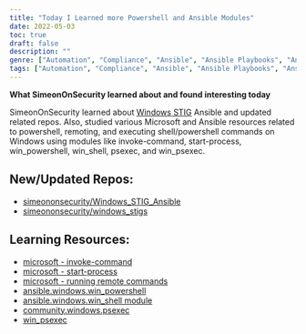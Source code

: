 ```yaml
---
title: "Today I Learned more Powershell and Ansible Modules"
date: 2022-05-03
toc: true
draft: false
description: ""
genre: ["Automation", "Compliance", "Ansible", "Ansible Playbooks", "Ansible Collections", "Windows Security", "Windows Administration", "PowerShell", "IT Automation", "Configuration Management"]
tags: ["Automation", "Compliance", "Ansible", "Ansible Playbooks", "Ansible Collections", "GitHub", "RunAs", "Invoke-Command", "Start-Process", "win_powershell", "win_shell", "psexec", "win_psexec", "Windows Security", "Windows Administration", "STIG Requirements", "PowerShell Modules", "Ansible Modules", "Windows Automation", "Remoting", "Shell Commands", "PowerShell Commands", "Windows STIG Ansible", "Windows Administration Tools", "Configuration Management", "IT Automation Solutions"]
---
```

**What SimeonOnSecurity learned about and found interesting today**

SimeonOnSecurity learned about [Windows STIG](https://simeononsecurity.ch/github/stiging-standalone-windows-servers/) Ansible and updated related repos. Also, studied various Microsoft and Ansible resources related to powershell, remoting, and executing shell/powershell commands on Windows using modules like invoke-command, start-process, win_powershell, win_shell, psexec, and win_psexec.

## New/Updated Repos:

- [simeononsecurity/Windows_STIG_Ansible](https://github.com/simeononsecurity/Windows_STIG_Ansible)
- [simeononsecurity/windows_stigs](https://galaxy.ansible.com/simeononsecurity/windows_stigs)

## Learning Resources:
- [microsoft - invoke-command](https://docs.microsoft.com/en-us/powershell/module/microsoft.powershell.core/invoke-command?view=powershell-7.2)
- [microsoft - start-process](https://docs.microsoft.com/en-us/powershell/module/microsoft.powershell.management/start-process?view=powershell-7.2)
- [microsoft - running remote commands](https://docs.microsoft.com/en-us/powershell/scripting/learn/remoting/running-remote-commands?view=powershell-7.2)
- [ansible.windows.win_powershell](https://docs.ansible.com/ansible/latest/collections/ansible/windows/win_powershell_module.html)
- [ansible.windows.win_shell module](https://docs.ansible.com/ansible/latest/collections/ansible/windows/win_shell_module.html)
- [community.windows.psexec](https://docs.ansible.com/ansible/latest/collections/community/windows/psexec_module.html)
- [win_psexec](https://docs.ansible.com/ansible/2.5/modules/win_psexec_module.html)

